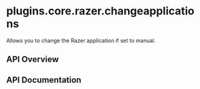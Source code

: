 # plugins.core.razer.changeapplications

Allows you to change the Razer application if set to manual.

## API Overview

## API Documentation

